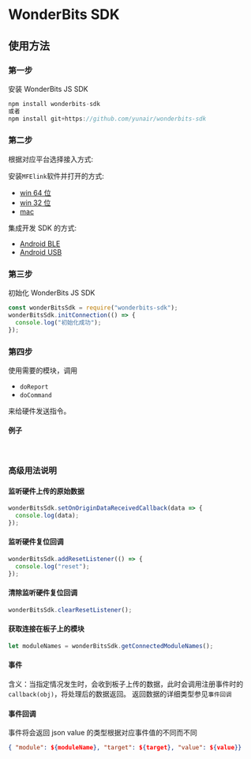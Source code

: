 # WonderBits SDK

## 使用方法

### 第一步

安装 WonderBits JS SDK

```js
npm install wonderbits-sdk
或者
npm install git+https://github.com/yunair/wonderbits-sdk
```

### 第二步

根据对应平台选择接入方式:

安装`MFElink`软件并打开的方式:

- [win 64 位](https://pan.baidu.com/s/16FUR-z6bH0-YOnGBxMc1og)
- [win 32 位](https://pan.baidu.com/s/1xozl-A_m8LLqJXm5IsxTcg)
- [mac](https://pan.baidu.com/s/1zcCbBiC4hYM2mjCFTKavVw)

集成开发 SDK 的方式:

- [Android BLE](https://github.com/yunair/wonderbits/wiki/BLE-%E6%8E%A5%E5%85%A5JS-SDK)
- [Android USB](https://github.com/yunair/wonderbits/wiki/USB-%E6%8E%A5%E5%85%A5JS-SDK)

### 第三步

初始化 WonderBits JS SDK

```js
const wonderBitsSdk = require("wonderbits-sdk");
wonderBitsSdk.initConnection(() => {
  console.log("初始化成功");
});
```

### 第四步

使用需要的模块，调用

- `doReport`
- `doCommand`

来给硬件发送指令。

#### 例子

<br>

### 高级用法说明

#### 监听硬件上传的原始数据

```js
wonderBitsSdk.setOnOriginDataReceivedCallback(data => {
  console.log(data);
});
```

#### 监听硬件复位回调

```js
wonderBitsSdk.addResetListener(() => {
  console.log("reset");
});
```

#### 清除监听硬件复位回调

```js
wonderBitsSdk.clearResetListener();
```

#### 获取连接在板子上的模块

```js
let moduleNames = wonderBitsSdk.getConnectedModuleNames();
```

#### 事件

含义：当指定情况发生时，会收到板子上传的数据，此时会调用注册事件时的`callback(obj)`，将处理后的数据返回。
返回数据的详细类型参见`事件回调`

#### 事件回调

事件将会返回 json
value 的类型根据对应事件值的不同而不同

```json
{ "module": ${moduleName}, "target": ${target}, "value": ${value}}
```
